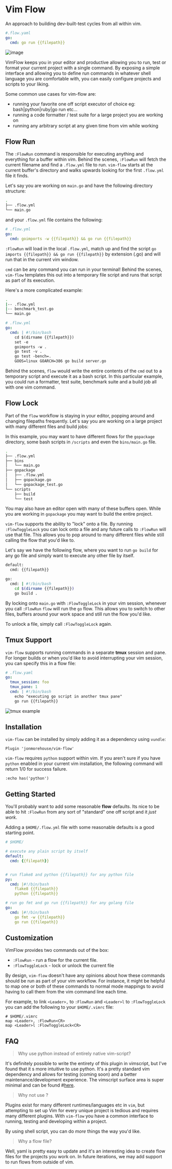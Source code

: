 # Vim Flow

An approach to building dev-built-test cycles from all within vim.

```yaml
#.flow.yaml
go: 
  cmd: go run {{filepath}}
```

![image](https://cdn.pbrd.co/images/VD58yLW.gif)

VimFlow keeps you in your editor and productive allowing you to run, test or format your current project with a single command. By exposing a simple interface and allowing you to define run commands in whatever shell language you are comfortable with, you can easily configure projects and scripts to your liking.

Some common use cases for vim-flow are:

* running your favorite one off script executor of choice eg: bash|python|ruby|go run etc...
* running a code formatter / test suite for a large project you are working on
* running any arbitrary script at any given time from vim while working

## Flow Run

The `:FlowRun` command is responsible for executing anything and everything for a buffer within vim. Behind the scenes, `:FlowRun` will fetch the current filename and find a `.flow.yml` file to run. `vim-flow` starts at the current buffer's directory and walks upwards looking for the first `.flow.yml` file it finds.

Let's say you are working on `main.go` and have the following directory structure:

```bash
.
├── .flow.yml
└── main.go
```

and your `.flow.yml` file contains the following:

```yaml
# .flow.yml
go: 
  cmd: goimports -w {{filepath}} && go run {{filepath}}

```

`:FlowRun` will load in the local `.flow.yml`, match up and find the script `go imports {{filepath}} && go run {{filepath}}` by extension (.go) and will run that in the current vim window.


`cmd` can be any command you can run in your terminal! Behind the scenes, `vim-flow` templates this out into a temporary file script and runs that script as part of its execution.

Here's a more complicated example:

```bash
.
|-- .flow.yml
|-- benchmark_test.go
└── main.go
```

```yaml
# .flow.yml
go:
  cmd: | #!/bin/bash
    cd $(dirname {{filepath}})
    set -e
    goimports -w .
    go test -v .
    go test -bench=.
    GOOS=linux GOARCH=386 go build server.go
```

Behind the scenes, `flow` would write the entire contents of the `cmd` out to a temporary script and execute it as a bash script. In this particular example, you could run a formatter, test suite, benchmark suite and a build job all with one vim command. 

## Flow Lock

Part of the `flow` workflow is staying in your editor, popping around and changing filepaths frequently. Let's say you are working on a large project with many different files and build jobs:

In this example, you may want to have different flows for the `gopackage` directory, some bash scripts in `/scripts` and even the `bins/main.go` file.

```bash
.
├── .flow.yml
├── bins
│   └── main.go
├── gopackage
│   ├── .flow.yml
│   ├── gopackage.go
│   └── gopackage_test.go
└── scripts
    ├── build
    └── test

```

You may also have an editor open with many of these buffers open. While you are working in `gopackage` you may want to build the entire project. 

`vim-flow` supports the ability to "lock" onto a file. By running `:FlowToggleLock` you can lock onto a file and any future calls to `:FlowRun` will use that file. This allows you to pop around to many different files while still calling the flow that you'd like to.

Let's say we have the following flow, where you want to run `go build` for any go file and simply want to execute any other file by itself.

```bash
default: 
  cmd: {{filepath}}

go: 
  cmd: | #!/bin/bash
    cd $(dirname {{filepath}})
    go build .

```

By locking onto `main.go` with `:FlowToggleLock` in your vim session, whenever you call `:FlowRun` `flow` will run the `go` flow. This allows you to switch to other files, buffers around your work space and still run the flow you'd like.

To unlock a file, simply call `:FlowToggleLock` again.

## Tmux Support

`vim-flow` supports running commands in a separate **tmux** session and pane. For longer builds or when you'd like to avoid interrupting your vim session, you can specify this in a flow file:

```yaml
# .flow.yaml
go:
  tmux_session: foo
  tmux_pane: 1
  cmd: | #!/bin/bash
    echo "executing go script in another tmux pane"
    go run {{filepath}}
```

![tmux example](https://cdn.pbrd.co/images/VFLAzcF.gif)

## Installation

`vim-flow` can be installed by simply adding it as a dependency using `vundle`:

```vim
Plugin 'jonmorehouse/vim-flow'
```

`vim-flow` requires `python` support within vim. If you aren't sure if you have `python` enabled in your current vim installation, the following command will return 1/0 for success failure.

```vim
:echo has('python')
```

## Getting Started

You'll probably want to add some reasonable **flow** defaults. Its nice to be able to hit `:FlowRun` from any sort of "standard" one off script and it _just work_.

Adding a `$HOME/.flow.yml` file with some reasonable defaults is a good starting point.

```yaml
# $HOME/

# execute any plain script by itself
default:
  cmd: {{filepath}}


# run flake8 and python {{filepath}} for any python file
py: 
  cmd: |#!/bin/bash
    flake8 {{filepath}}
    python {{filepath}}

# run go fmt and go run {{filepath}} for any golang file
go: 
  cmd: |#!/bin/bash
    go fmt -w {{filepath}}
    go run {{filepath}}

```

## Customization

VimFlow provides two commands out of the box:

* `:FlowRun` - run a flow for the current file.
* `:FlowToggleLock` - lock or unlock the current file

By design, `vim-flow` doesn't have any opinions about how these commands should be run as part of your vim workflow. For instance, it might be helpful to map one or both of these commands to normal mode mappings to avoid having to call them from the vim command line each time.

For example, to link `<Leader>,` to `:FlowRun` and `<Leader>l` to `:FlowToggleLock`  you can add the following to your `$HOME/.vimrc` file:

```vim
# $HOME/.vimrc
map <Leader>, :FlowRun<CR>
map <Leader>l :FlowToggleLock<CR>
```

## FAQ 

> Why use python instead of entirely native vim-script?

It's definitely possible to write the entirety of this plugin in vimscript, but I've found that it s more intuitive to use python. It's a pretty standard vim dependency and allows for testing (coming soon) and a better maintenance/development experience. The vimscript surface area is super minimal and can be found #[here](https://github.com/jonmorehouse/vim-flow/blob/master/plugin/vim-flow.vim).


> Why not use <insert vim plugin here>?

Plugins exist for many different runtimes/languages etc in `vim`, but attempting to set up Vim for every unique project is tedious and requires many different plugins. With `vim-flow` you have a common interface to running, testing and developing within a project. 

By using shell script, you can do _more_ things the way you'd like.

> Why a flow file?

Well, yaml is pretty easy to update and it's an interesting idea to create flow files for the projects you work on. In future iterations, we may add support to run flows from outside of vim.

